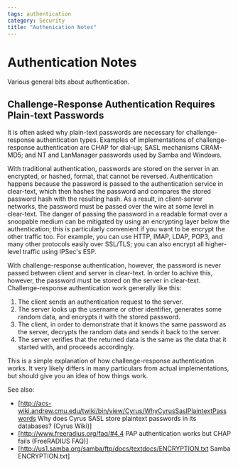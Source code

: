 ```yaml
---
tags: authentication
category: Security
title: "Authenication Notes"
---
```

# Authentication Notes

Various general bits about authentication.

## Challenge-Response Authentication Requires Plain-text Passwords

It is often asked why plain-text passwords are necessary for challenge-response
authentication types.  Examples of implementations of challenge-response
authentication are CHAP for dial-up; SASL mechanisms CRAM-MD5; and NT and
LanManager passwords used by Samba and Windows.

With traditional authentication, passwords are stored on the server in an
encrypted, or hashed, format, that cannot be reversed.  Authentication happens
because the password is passed to the authentication service in clear-text,
which then hashes the password and compares the stored password hash with the
resulting hash.  As a result, in client-server networks, the password must be
passed over the wire at some level in clear-text.  The danger of passing the
password in a readable format over a snoopable medium can be mitigated by using
an encrypting layer below the authentication; this is particularly convenient
if you want to be encrypt the other traffic too.  For example, you can use
HTTP, IMAP, LDAP, POP3, and many other protocols easily over SSL/TLS; you can
also encrypt all higher-level traffic using IPSec's ESP.

With challenge-response authentication, however, the password is never passed
between client and server in clear-text.  In order to achive this, however, the
password must be stored on the server in clear-text.  Challenge-response
authentication work generally like this:

1. The client sends an authentication request to the server.
1. The server looks up the username or other identifier, generates some random
   data, and encrypts it with the stored password.
1. The client, in order to demonstrate that it knows the same password as the
   server, decrypts the random data and sends it back to the server.
1. The server verifies that the returned data is the same as the data that it
   started with, and proceeds accordingly.

This is a simple explanation of how challenge-response authentication works.
It very likely differs in many particulars from actual implementations, but
should give you an idea of how things work.

See also:

  * [http://acs-wiki.andrew.cmu.edu/twiki/bin/view/Cyrus/WhyCyrusSaslPlaintextPasswords Why does Cyrus SASL store plaintext passwords in its databases? (Cyrus Wiki)]
  * [http://www.freeradius.org/faq/#4.4 PAP authentication works but CHAP fails (FreeRADIUS FAQ)]
  * [http://us1.samba.org/samba/ftp/docs/textdocs/ENCRYPTION.txt Samba ENCRYPTION.txt]
